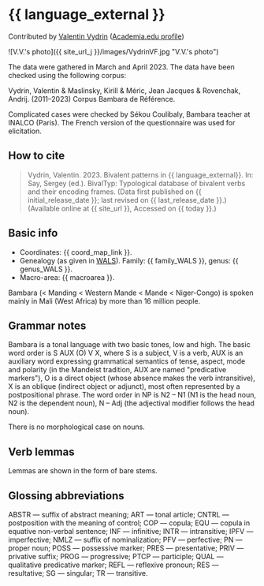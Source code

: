 # {{ language_external }}
Contributed by [Valentin Vydrin](https://llacan.cnrs.fr/p_vydrin.php) ([Academia.edu profile](https://cnrs.academia.edu/ValentinVydrin))

![V.V.'s photo]({{ site_url_j }}/images/VydrinVF.jpg "V.V.'s photo")

The data were gathered in March and April 2023. The data have been checked using the following corpus:

Vydrin, Valentin & Maslinsky, Kirill & Méric, Jean Jacques & Rovenchak, Andrij. (2011–2023) Corpus Bambara de Référence.

Complicated cases were checked by Sékou Coulibaly, Bambara teacher at INALCO (Paris). The French version of the questionnaire was used for elicitation.

## How to cite
> Vydrin, Valentin. 2023. Bivalent patterns in {{ language_external}}. 
> In: Say, Sergey (ed.). BivalTyp: Typological database of bivalent verbs and their encoding frames. 
> (Data first published on {{ initial_release_date }}; 
> last revised on {{ last_release_date }}.) (Available online at {{ site_url }}, 
> Accessed on {{ today }}.)

## Basic info
- Coordinates: {{ coord_map_link }}.
- Genealogy (as given in [WALS](https://wals.info/)). Family: {{ family_WALS }}, genus: {{ genus_WALS }}.
- Macro-area: {{ macroarea }}.

Bambara (< Manding < Western Mande < Mande < Niger-Congo) is spoken mainly in Mali (West Africa) by more than 16 million people. 

## Grammar notes

Bambara is a tonal language with two basic tones, low and high. The basic word order is S AUX (O) V X, where S is a subject, V is a verb, AUX is an auxiliary word expressing grammatical semantics of tense, aspect, mode and polarity (in the Mandeist tradition, AUX are named "predicative markers"), O is a direct object (whose absence makes the verb intransitive), X is an oblique (indirect object or adjunct), most often represented by a postpositional phrase. The word order in NP is N2 – N1 (N1 is the head noun, N2 is the dependent noun), N – Adj (the adjectival modifier follows the head noun).

There is no morphological case on nouns.

## Verb lemmas

Lemmas are shown in the form of bare stems.

## Glossing abbreviations

ABSTR — suffix of abstract meaning; ART — tonal article; CNTRL — postposition with the meaning of control; COP — copula; EQU — copula in equative non-verbal sentence; INF — infinitive; INTR — intransitive; IPFV — imperfective; NMLZ — suffix of nominalization; PFV — perfective; PN — proper noun; POSS — possessive marker; PRES — presentative; PRIV — privative suffix; PROG — progressive; PTCP — participle; QUAL — qualitative predicative marker; REFL — reflexive pronoun; RES — resultative; SG — singular; TR — transitive.
